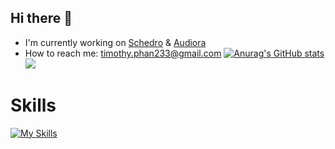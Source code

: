 ## Hi there 👋
- I'm currently working on [Schedro](https://github.com/TimothyPhan2/schedro) & [Audiora](https://github.com/TimothyPhan2/Audiora)
- How to reach me: timothy.phan233@gmail.com
[![Anurag's GitHub stats](https://github-readme-stats.vercel.app/api?username=TimothyPhan2&show_icons=true&theme=radical)](https://github.com/anuraghazra/github-readme-stats)
![](https://komarev.com/ghpvc/?username=TimothyPhan2&style=for-the-badge)
# Skills
[![My Skills](https://skillicons.dev/icons?i=js,html,css,docker,express,firebase,flask,gcp,git,github,java,mongodb,mysql,nextjs,nodejs,postgres,py,react,supabase,tailwind,ts,vercel,netlify)](https://skillicons.dev)

<!--
**TimothyPhan2/TimothyPhan2** is a ✨ _special_ ✨ repository because its `README.md` (this file) appears on your GitHub profile.

Here are some ideas to get you started:

- 🔭 I’m currently working on ...
- 🌱 I’m currently learning ...
- 👯 I’m looking to collaborate on ...
- 🤔 I’m looking for help with ...
- 💬 Ask me about ...
- 📫 How to reach me: ...
- 😄 Pronouns: ...
- ⚡ Fun fact: ...
-->
